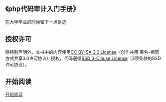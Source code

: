 ## 《php代码审计入门手册》 ##

在大学毕业的时候留下一点足迹
## 授权许可 ##

除特别声明外，本书中的内容使用[CC BY-SA 3.0 License](http://creativecommons.org/licenses/by-sa/3.0/)（创作共用 署名-相同方式共享3.0许可协议）授权，代码遵循[BSD 3-Clause License](https://github.com/php-vuls-handbook/ebook/blob/master/LICENSE.md)（3项条款的BSD许可协议）。

## 开始阅读 ##
[开始阅读](https://github.com/php-vuls-handbook/ebook/blob/master/preface.md)

